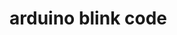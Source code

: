 # arduino blink code

<This program uses the bulit in led on board of arduino.>

<the delay function is the time to wait before turning on or off the led.>
